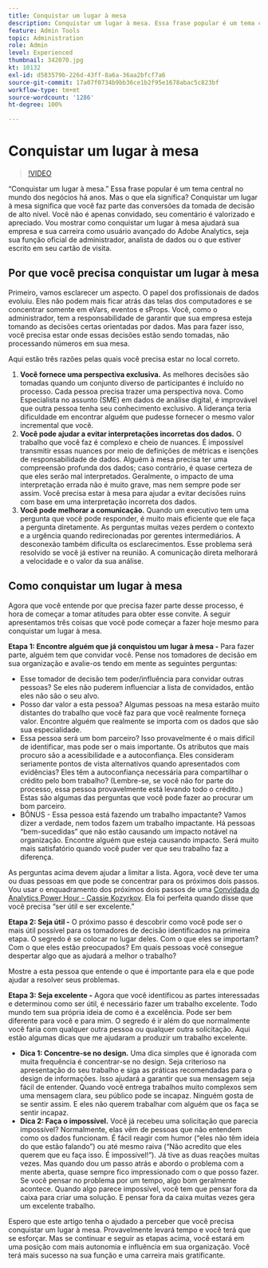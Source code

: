 ```yaml
---
title: Conquistar um lugar à mesa
description: Conquistar um lugar à mesa. Essa frase popular é um tema central no mundo dos negócios há anos. Mas o que ela significa? Conquistar um lugar à mesa significa que você faz parte das conversões da tomada de decisão de alto nível. Você não é apenas convidado, seu comentário é valorizado e apreciado. Vou mostrar como conquistar um lugar à mesa ajudará sua empresa e sua carreira como Administrador do Adobe Analytics.
feature: Admin Tools
topic: Administration
role: Admin
level: Experienced
thumbnail: 342070.jpg
kt: 10132
exl-id: d583579b-226d-43ff-8a6a-36aa2bfcf7a6
source-git-commit: 17a07f0734b9bb36ce1b2f95e1678abac5c823bf
workflow-type: tm+mt
source-wordcount: '1286'
ht-degree: 100%

---
```


# Conquistar um lugar à mesa

>[!VIDEO](https://video.tv.adobe.com/v/345320/?quality=12&learn=on&captions=por_br)

“Conquistar um lugar à mesa.” Essa frase popular é um tema central no mundo dos negócios há anos. Mas o que ela significa? Conquistar um lugar à mesa significa que você faz parte das conversões da tomada de decisão de alto nível. Você não é apenas convidado, seu comentário é valorizado e apreciado. Vou mostrar como conquistar um lugar à mesa ajudará sua empresa e sua carreira como usuário avançado do Adobe Analytics, seja sua função oficial de administrador, analista de dados ou o que estiver escrito em seu cartão de visita.

## Por que você precisa conquistar um lugar à mesa

Primeiro, vamos esclarecer um aspecto. O papel dos profissionais de dados evoluiu. Eles não podem mais ficar atrás das telas dos computadores e se concentrar somente em eVars, eventos e sProps. Você, como o administrador, tem a responsabilidade de garantir que sua empresa esteja tomando as decisões certas orientadas por dados. Mas para fazer isso, você precisa estar onde essas decisões estão sendo tomadas, não processando números em sua mesa.

Aqui estão três razões pelas quais você precisa estar no local correto.

1. **Você fornece uma perspectiva exclusiva.** As melhores decisões são tomadas quando um conjunto diverso de participantes é incluído no processo. Cada pessoa precisa trazer uma perspectiva nova. Como Especialista no assunto (SME) em dados de análise digital, é improvável que outra pessoa tenha seu conhecimento exclusivo. A liderança teria dificuldade em encontrar alguém que pudesse fornecer o mesmo valor incremental que você.
1. **Você pode ajudar a evitar interpretações incorretas dos dados.** O trabalho que você faz é complexo e cheio de nuances. É impossível transmitir essas nuances por meio de definições de métricas e isenções de responsabilidade de dados. Alguém à mesa precisa ter uma compreensão profunda dos dados; caso contrário, é quase certeza de que eles serão mal interpretados. Geralmente, o impacto de uma interpretação errada não é muito grave, mas nem sempre pode ser assim. Você precisa estar à mesa para ajudar a evitar decisões ruins com base em uma interpretação incorreta dos dados.
1. **Você pode melhorar a comunicação.** Quando um executivo tem uma pergunta que você pode responder, é muito mais eficiente que ele faça a pergunta diretamente. As perguntas muitas vezes perdem o contexto e a urgência quando redirecionadas por gerentes intermediários. A desconexão também dificulta os esclarecimentos. Esse problema será resolvido se você já estiver na reunião. A comunicação direta melhorará a velocidade e o valor da sua análise.

## Como conquistar um lugar à mesa

Agora que você entende por que precisa fazer parte desse processo, é hora de começar a tomar atitudes para obter esse convite. A seguir apresentamos três coisas que você pode começar a fazer hoje mesmo para conquistar um lugar à mesa.

**Etapa 1: Encontre alguém que já conquistou um lugar à mesa -** Para fazer parte, alguém tem que convidar você. Pense nos tomadores de decisão em sua organização e avalie-os tendo em mente as seguintes perguntas:

* Esse tomador de decisão tem poder/influência para convidar outras pessoas? Se eles não puderem influenciar a lista de convidados, então eles não são o seu alvo.
* Posso dar valor a esta pessoa? Algumas pessoas na mesa estarão muito distantes do trabalho que você faz para que você realmente forneça valor. Encontre alguém que realmente se importa com os dados que são sua especialidade.
* Essa pessoa será um bom parceiro? Isso provavelmente é o mais difícil de identificar, mas pode ser o mais importante. Os atributos que mais procuro são a acessibilidade e a autoconfiança. Eles consideram seriamente pontos de vista alternativos quando apresentados com evidências? Eles têm a autoconfiança necessária para compartilhar o crédito pelo bom trabalho? (Lembre-se, se você não for parte do processo, essa pessoa provavelmente está levando todo o crédito.) Estas são algumas das perguntas que você pode fazer ao procurar um bom parceiro.
* BÔNUS - Essa pessoa está fazendo um trabalho impactante? Vamos dizer a verdade, nem todos fazem um trabalho impactante. Há pessoas “bem-sucedidas” que não estão causando um impacto notável na organização. Encontre alguém que esteja causando impacto. Será muito mais satisfatório quando você puder ver que seu trabalho faz a diferença.

As perguntas acima devem ajudar a limitar a lista. Agora, você deve ter uma ou duas pessoas em que pode se concentrar para os próximos dois passos. Vou usar o enquadramento dos próximos dois passos de uma [Convidada do Analytics Power Hour - Cassie Kozyrkov](https://analyticshour.io/2021/12/14/182-making-better-decisions-and-being-useful-with-cassie-kozyrkov/). Ela foi perfeita quando disse que você precisa “ser útil e ser excelente.”

**Etapa 2: Seja útil -** O próximo passo é descobrir como você pode ser o mais útil possível para os tomadores de decisão identificados na primeira etapa. O segredo é se colocar no lugar deles. Com o que eles se importam? Com o que eles estão preocupados? Em quais pessoas você consegue despertar algo que as ajudará a melhor o trabalho?

Mostre a esta pessoa que entende o que é importante para ela e que pode ajudar a resolver seus problemas.

**Etapa 3: Seja excelente -** Agora que você identificou as partes interessadas e determinou como ser útil, é necessário fazer um trabalho excelente. Todo mundo tem sua própria ideia de como é a excelência. Pode ser bem diferente para você e para mim. O segredo é ir além do que normalmente você faria com qualquer outra pessoa ou qualquer outra solicitação. Aqui estão algumas dicas que me ajudaram a produzir um trabalho excelente.

* **Dica 1: Concentre-se no design.** Uma dica simples que é ignorada com muita frequência é concentrar-se no design. Seja criterioso na apresentação do seu trabalho e siga as práticas recomendadas para o design de informações. Isso ajudará a garantir que sua mensagem seja fácil de entender. Quando você entrega trabalhos muito complexos sem uma mensagem clara, seu público pode se incapaz. Ninguém gosta de se sentir assim. E eles não querem trabalhar com alguém que os faça se sentir incapaz.
* **Dica 2: Faça o impossível.** Você já recebeu uma solicitação que parecia impossível? Normalmente, elas vêm de pessoas que não entendem como os dados funcionam. É fácil reagir com humor (“eles não têm ideia do que estão falando”) ou até mesmo raiva (“Não acredito que eles querem que eu faça isso. É impossível!”). Já tive as duas reações muitas vezes. Mas quando dou um passo atrás e abordo o problema com a mente aberta, quase sempre fico impressionado com o que posso fazer. Se você pensar no problema por um tempo, algo bom geralmente acontece. Quando algo parece impossível, você tem que pensar fora da caixa para criar uma solução. E pensar fora da caixa muitas vezes gera um excelente trabalho.

Espero que este artigo tenha o ajudado a perceber que você precisa conquistar um lugar à mesa. Provavelmente levará tempo e você terá que se esforçar. Mas se continuar e seguir as etapas acima, você estará em uma posição com mais autonomia e influência em sua organização. Você terá mais sucesso na sua função e uma carreira mais gratificante.
